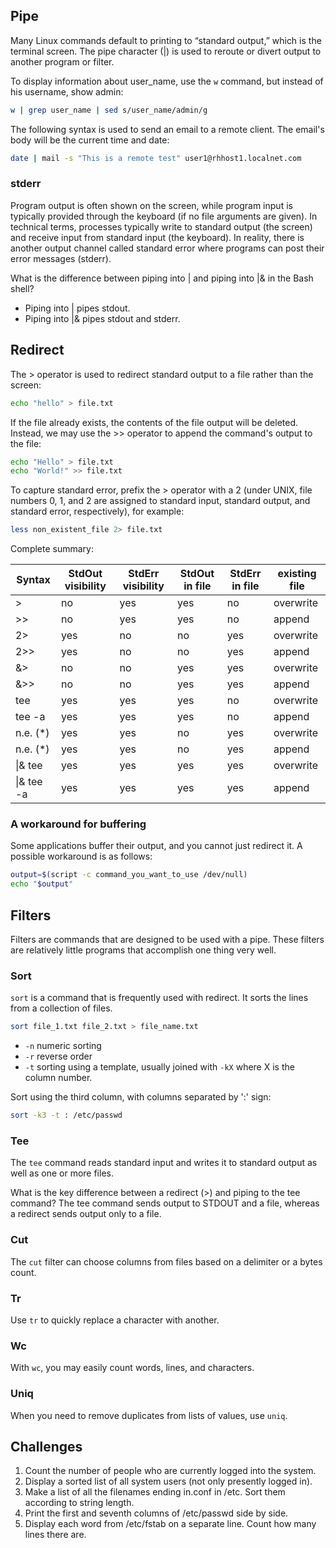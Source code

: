 ## Pipe
Many Linux commands default to printing to “standard output,” which is the terminal screen. 
The pipe character (|) is used to reroute or divert output to another program or filter.

To display information about user_name, use the <code>w</code> command, but instead of his username, show admin:

```bash
w | grep user_name | sed s/user_name/admin/g
```

The following syntax is used to send an email to a remote client. The email's body will be the current time and date:

```bash
date | mail -s "This is a remote test" user1@rhhost1.localnet.com
```

### stderr
Program output is often shown on the screen, while program input is typically provided through the keyboard (if no file arguments are given). In technical terms, processes typically write to standard output (the screen) and receive input from standard input (the keyboard). In reality, there is another output channel called standard error where programs can post their error messages (stderr).

What is the difference between piping into | and piping into |& in the Bash shell?
* Piping into | pipes stdout. 
* Piping into |& pipes stdout and stderr.

## Redirect

The > operator is used to redirect standard output to a file rather than the screen:

```bash
echo "hello" > file.txt
```

If the file already exists, the contents of the file output will be deleted. Instead, we may use the >> operator to append the command's output to the file:

```bash
echo "Hello" > file.txt
echo "World!" >> file.txt
```

To capture standard error, prefix the > operator with a 2 (under UNIX, file numbers 0, 1, and 2 are assigned to standard input, standard output, and standard error, respectively), for example:

```bash
less non_existent_file 2> file.txt
```

Complete summary:
  
| Syntax     | StdOut visibility | StdErr visibility | StdOut in file | StdErr in file | existing file |
| --------   | ----------------- | ----------------- | -------------- | -------------- | ------------- |
| >          |   no              |   yes             |   yes          |   no           |  overwrite    |
| >>         |   no              |   yes             |   yes          |   no           |  append       |
| 2>         |   yes             |   no              |   no           |   yes          |  overwrite    |
| 2>>        |   yes             |   no              |   no           |   yes          |  append       |  
| &>         |   no              |   no              |   yes          |   yes          |  overwrite    |    
| &>>        |   no              |   no              |   yes          |   yes          |  append       |  
| tee        |   yes             |   yes             |   yes          |   no           |  overwrite    |  
| tee -a     |   yes             |   yes             |   yes          |   no           |  append       |
| n.e. (*)   |   yes             |   yes             |   no           |   yes          |  overwrite    |  
| n.e. (*)   |   yes             |   yes             |   no           |   yes          |  append       |
| \|& tee    |   yes             |   yes             |   yes          |   yes          |  overwrite    |
| \|& tee -a |   yes             |   yes             |   yes          |   yes          |  append       |  

### A workaround for buffering 

Some applications buffer their output, and you cannot just redirect it. A possible workaround is as follows:

```bash
output=$(script -c command_you_want_to_use /dev/null)
echo "$output"
```

## Filters

Filters are commands that are designed to be used with a pipe.
These filters are relatively little programs that accomplish one thing very well. 

### Sort

<code>sort</code> is a command that is frequently used with redirect. It sorts the lines from a collection of files.

```bash
sort file_1.txt file_2.txt > file_name.txt
```

* <code>-n</code> numeric sorting
* <code>-r</code> reverse order
* <code>-t</code> sorting using a template, usually joined with <code>-kX</code> where X is the column number.

Sort using the third column, with columns separated by ':' sign:

 ```bash
sort -k3 -t : /etc/passwd
```

### Tee
The <code>tee</code> command reads standard input and writes it to standard output as well as one or more files.

What is the key difference between a redirect (>) and piping to the tee command?
The tee command sends output to STDOUT and a file, whereas a redirect sends output only to a file.

### Cut
The <code>cut</code> filter can choose columns from files based on a delimiter or a bytes count. 

### Tr
Use <code>tr</code> to quickly replace a character with another. 

### Wc
With <code>wc</code>, you may easily count words, lines, and characters. 

### Uniq
When you need to remove duplicates from lists of values, use <code>uniq</code>. 

## Challenges

1. Count the number of people who are currently logged into the system. 
1. Display a sorted list of all system users (not only presently logged in). 
1. Make a list of all the filenames ending in.conf in /etc. Sort them according to string length. 
1. Print the first and seventh columns of /etc/passwd side by side.
1. Display each word from /etc/fstab on a separate line. Count how many lines there are. 
